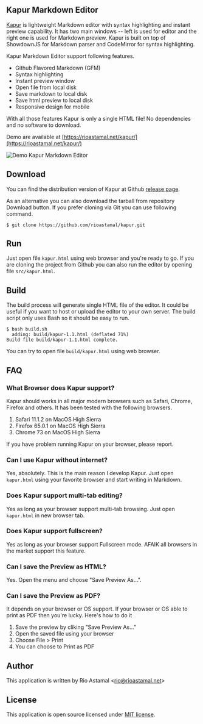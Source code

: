 ## Kapur Markdown Editor

[Kapur](https://github.com/rioastamal/kapur/) is lightweight Markdown editor with syntax highlighting and instant preview capability. It has two main windows -- left is used for editor and the right one is used for Markdown preview. Kapur is built on top of ShowdownJS for Markdown parser and CodeMirror for syntax highlighting.

Kapur Markdown Editor support following features.

- Github Flavored Markdown (GFM)
- Syntax highlighting
- Instant preview window
- Open file from local disk
- Save markdown to local disk
- Save html preview to local disk
- Responsive design for mobile

With all those features Kapur is only a single HTML file! No dependencies and no software to download.

Demo are available at [https://rioastamal.net/kapur/](https://rioastamal.net/kapur/)

![Demo Kapur Markdown Editor](https://s3.amazonaws.com/rioastamal-assets/kapur/kapur-demo.gif)

## Download

You can find the distribution version of Kapur at Github [release page](https://github.com/rioastamal/kapur/releases).

As an alternative you can also download the tarball from repository Download button. If you prefer cloning via Git you can use following command.

```
$ git clone https://github.com/rioastamal/kapur.git
```

## Run

Just open file `kapur.html` using web browser and you're ready to go. If you are cloning the project from Github you can also run the editor by opening file `src/kapur.html`.

## Build

The build process will generate single HTML file of the editor. It could be useful if you want to host or upload the editor to your own server. The build script only uses Bash so it should be easy to run.

```
$ bash build.sh
  adding: build/kapur-1.1.html (deflated 71%)
Build file build/kapur-1.1.html complete.
```

You can try to open file `build/kapur.html` using web browser.

## FAQ

### What Browser does Kapur support?

Kapur should works in all major modern browsers such as Safari, Chrome, Firefox and others. It has been tested with the following browsers.

1. Safari 11.1.2 on MacOS High Sierra
2. Firefox 65.0.1 on MacOS High Sierra
3. Chrome 73 on MacOS High Sierra

If you have problem running Kapur on your browser, please report.

### Can I use Kapur without internet?

Yes, absolutely. This is the main reason I develop Kapur. Just open `kapur.html` using your favorite browser and start writing in Markdown.

### Does Kapur support multi-tab editing?

Yes as long as your browser support multi-tab browsing. Just open `kapur.html` in new browser tab.

### Does Kapur support fullscreen?

Yes as long as your browser support Fullscreen mode. AFAIK all browsers in the market support this feature.

### Can I save the Preview as HTML?

Yes. Open the menu and choose "Save Preview As...".

### Can I save the Preview as PDF?

It depends on your browser or OS support. If your browser or OS able to print as PDF then you're lucky. Here's how to do it

1. Save the preview by cliking "Save Preview As..." 
2. Open the saved file using your browser
3. Choose File > Print 
4. You can choose to Print as PDF

## Author

This application is written by Rio Astamal \<rio@rioastamal.net>

## License

This application is open source licensed under [MIT license](http://opensource.org/licenses/MIT).

